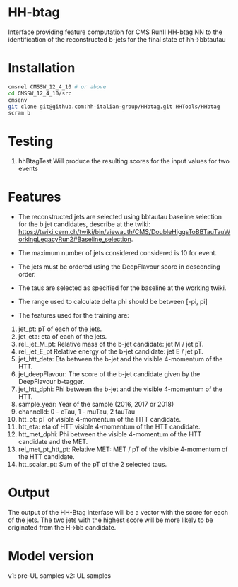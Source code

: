 # HH-btag   
Interface providing feature computation for CMS RunII HH-btag NN to the identification of the reconstructed b-jets for the final state of hh->bbtautau

# Installation

```sh
cmsrel CMSSW_12_4_10 # or above
cd CMSSW_12_4_10/src
cmsenv
git clone git@github.com:hh-italian-group/HHbtag.git HHTools/HHbtag
scram b
```

# Testing
1. hhBtagTest
Will produce the resulting scores for the input values for two events

# Features

- The reconstructed jets are selected using bbtautau baseline selection for the b jet candidates, describe at the twiki:
https://twiki.cern.ch/twiki/bin/viewauth/CMS/DoubleHiggsToBBTauTauWorkingLegacyRun2#Baseline_selection.

- The maximum number of jets considered considered is 10 for event.

- The jets must be ordered using the DeepFlavour score in descending order.

- The taus are selected as specified for the baseline at the working twiki.

- The range used to calculate delta phi should be between [-pi, pi]

- The features used for the training are:

1. jet_pt: pT of each of the jets.
1. jet_eta: eta of each of the jets.
1. rel_jet_M_pt: Relative mass of the b-jet candidate: jet M / jet pT.
1. rel_jet_E_pt Relative energy of the b-jet candidate: jet E / jet pT.
1. jet_htt_deta: Eta between the b-jet and the visible 4-momentum of the HTT.
1. jet_deepFlavour: The score of the b-jet candidate given by the DeepFlavour b-tagger.
1. jet_htt_dphi: Phi between the b-jet and the visible 4-momentum of the HTT.
1. sample_year: Year of the sample (2016, 2017 or 2018)
1. channelId: 0 - eTau, 1 - muTau, 2 tauTau
1. htt_pt: pT of visible 4-momentum of the HTT candidate.
1. htt_eta: eta of HTT visible 4-momentum of the HTT candidate.
1. htt_met_dphi: Phi between the visible 4-momentum of the HTT candidate and the MET.
1. rel_met_pt_htt_pt: Relative MET:  MET / pT of the visible 4-momentum of the HTT candidate.
1. htt_scalar_pt: Sum of the pT of the 2 selected taus.

# Output

The output of the HH-Btag interfase will be a vector with the score for each of the jets.
The two jets with the highest score will be more likely to be originated from the H->bb candidate.

# Model version
v1: pre-UL samples
v2: UL samples